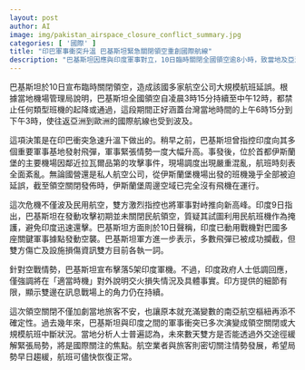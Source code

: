 ```yaml
---
layout: post
author: AI
image: img/pakistan_airspace_closure_conflict_summary.jpg
categories: [ '國際' ]
title: "印巴軍事衝突升溫 巴基斯坦緊急關閉領空重創國際航線"
description: "巴基斯坦因應與印度軍事對立，10日臨時關閉全國領空逾8小時，致當地及亞洲-歐洲國際航線大亂，伊斯蘭堡機場航班幾乎全面停擺。印巴雙方互指對方發動軍事攻擊，空中對峙與訊息戰同步升溫。南亞航空樞紐再陷不穩，全球關注事態能否藉外交緩解。"
---
```

巴基斯坦於10日宣布臨時關閉領空，造成該國多家航空公司大規模航班延誤。根據當地機場管理局說明，巴基斯坦全國領空自凌晨3時15分持續至中午12時，都禁止任何類型班機的起降或通過，這段期間正好涵蓋台灣當地時間的上午6時15分到下午3時，使往返亞洲到歐洲的國際航線也受到波及。

這項決策是在印巴衝突急速升溫下做出的。稍早之前，巴基斯坦曾指控印度向其多個重要軍事基地發射飛彈，軍事緊張情勢一度大幅升高。事發後，位於首都伊斯蘭堡的主要機場因鄰近拉瓦爾品第的攻擊事件，現場調度出現嚴重混亂，航班時刻表全面紊亂。無論國營還是私人航空公司，從伊斯蘭堡機場出發的班機幾乎全部被迫延誤，截至領空關閉發佈時，伊斯蘭堡周邊空域已完全沒有飛機在運行。

這次危機不僅波及民用航空，雙方激烈指控也將軍事對峙推向新高峰。印度9日指出，巴基斯坦在發動攻擊初期並未關閉民航領空，質疑其試圖利用民航班機作為掩護，避免印度迅速還擊。巴基斯坦方面則於10日聲稱，印度已動用戰機對巴國多座關鍵軍事據點發動空襲。巴基斯坦軍方進一步表示，多數飛彈已被成功攔截，但雙方傷亡及設施損傷資訊雙方目前各執一詞。

針對空戰情勢，巴基斯坦宣布擊落5架印度軍機。不過，印度政府人士低調回應，僅強調將在「適當時機」對外說明交火損失情況及具體事實。印方提供的細節有限，顯示雙邊在訊息戰場上的角力仍在持續。

這次領空關閉不僅加劇當地旅客不安，也讓原本就充滿變數的南亞航空樞紐再添不確定性。過去幾年來，巴基斯坦與印度之間的軍事衝突已多次演變成領空關閉或大規模航班中斷狀況。當地分析人士普遍認為，未來數天雙方是否能透過外交途徑緩解緊張局勢，將是國際關注的焦點。航空業者與旅客則密切關注情勢發展，希望局勢早日趨緩，航班可儘快恢復正常。
